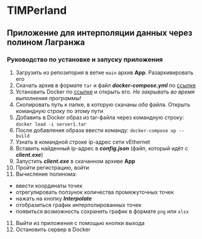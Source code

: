 # TIMPerland
## Приложение для интерполяции данных через полином Лагранжа
### Руководство по установке и запуску приложения
1. Загрузить из репозитория в ветке ```main``` архив **App**. Разархивировать его
2. Скачать архив в формате ```tar``` и файл ***docker-compose.yml*** по [ссылке](https://drive.google.com/drive/folders/18OTa5i1v9Xb_WBUqp00RFOiQe0POaDXY?usp=drive_link)
3. Установить Docker по [ссылке](https://www.docker.com/products/docker-desktop/) и открыть его. _Не закрывать во время выполнения программы!_
4. Скопировать путь к папке, в которую скачаны _оба_ файла. Открыть командную строку по этому пути
5. Добавить в Docker образ из tar-файла через командную строку:
```docker load -i server1.tar```
6. После добавления образа ввести команду:
```docker-compose up --build```
7. Узнать в командной строке ip-адрес сети vEthernet
8. Вставить найденный ip-адрес в ***config.json*** (файл, который идёт с ***client.exe***)
9. Запустить ***client.exe*** в скачанном архиве **App**
10. Пройти регистрацию, войти
11. Вычисление полинома:
   * ввести координаты точек
   * отрегулировать ползунок количества промежуточных точек
   * нажать на кнопку ***Interpolate***
   * отобразиться график интерполированных точек
   * появиться возможность сохранить график в формате ```png``` или ```xlsx```
11. Выйти из приложения с помощью кнопки выхода
12. Остановить сервер в Docker
